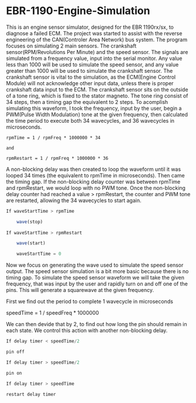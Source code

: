 # EBR-1190-Engine-Simulation
This is an engine sensor simulator, designed for the EBR 1190rx/sx, to diagnose a failed ECM. The project was started to assist with the reverse engineering of the CAN(Controler Area Network) bus system. The program focuses on simulating 2 main sensors. The crankshaft sensor(RPM/Revolutions Per Minute) and the speed sensor. The signals are simulated from a frequency value, input into the serial monitor. Any value less than 1000 will be used to simulate the speed sensor, and any value greater than 1000 will be used to simulate the crankshaft sensor. The crankshaft sensor is vital to the simulation, as the ECM(Engine Control Module) will not acknowledge other input data, unless there is proper crankshaft data input to the ECM. The crankshaft sensor sits on the outside of a tone ring, which is fixed to the stator magneto. The tone ring consist of 34 steps, then a timing gap the equivalent to 2 steps. To acomplish simulating this waveform, I took the frequency, input by the user, begin a PWM(Pulse Width Modulation) tone at the given frequency, then calculated the time period to execute both 34 wavecycles, and 36 wavecycles in microseconds.
```
rpmTime = 1 / rpmFreq * 1000000 * 34

and

rpmRestart = 1 / rpmFreq * 1000000 * 36
```
A non-blocking delay was then created to loop the waveform until it was looped 34 times (the equivalent to rpmTime in microseconds). Then came the timing gap. If the non-blocking delay counter was between rpmTime and rpmRestart, we would loop with no PWM tone. Once the non-blocking delay counter had reached a value > rpmRestart, the counter and PWM tone are restarted, allowing the 34 wavecycles to start again.
```javascript
If waveStartTime > rpmTime

	wave(stop)
	
If waveStartTime > rpmRestart

	wave(start)

	waveStartTime = 0
```
Now we focus on generating the wave used to simulate the speed sensor output. The speed sensor simulation is a bit more basic because there is no timing gap. To simulate the speed sensor waveform we will take the given frequency, that was input by the user and rapidly turn on and off one of the pins. This will generate a squarewave at the given frequency.

First we find out the period to complete 1 wavecycle in microseconds

speedTime = 1 / speedFreq * 1000000

We can then devide that by 2, to find out how long the pin should remain in each state. We control this action with another non-blocking delay. 
```javascript
If delay timer < speedTime/2 

pin off

If delay timer > speedTime/2

pin on

If delay timer > speedTime

restart delay timer
```

